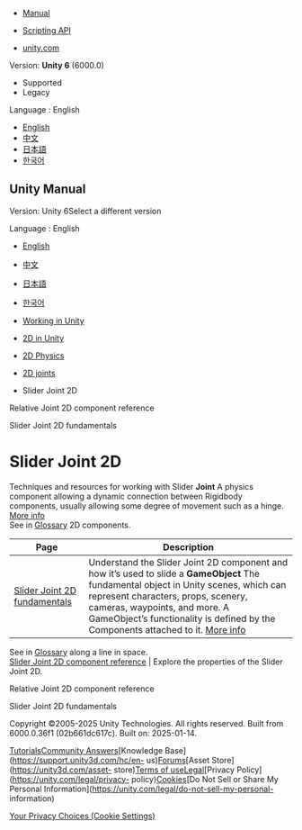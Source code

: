 [](https://docs.unity3d.com)

  * [Manual](../Manual/index.html)
  * [Scripting API](../ScriptReference/index.html)

  * [unity.com](https://unity.com/)

Version: **Unity 6** (6000.0)

  * Supported
  * Legacy

Language : English

  * [English](/Manual/2d-physics/joints/slider-joint-2d-landing.html)
  * [中文](/cn/current/Manual/2d-physics/joints/slider-joint-2d-landing.html)
  * [日本語](/ja/current/Manual/2d-physics/joints/slider-joint-2d-landing.html)
  * [한국어](/kr/current/Manual/2d-physics/joints/slider-joint-2d-landing.html)

[](https://docs.unity3d.com)

## Unity Manual

Version: Unity 6Select a different version

Language : English

  * [English](/Manual/2d-physics/joints/slider-joint-2d-landing.html)
  * [中文](/cn/current/Manual/2d-physics/joints/slider-joint-2d-landing.html)
  * [日本語](/ja/current/Manual/2d-physics/joints/slider-joint-2d-landing.html)
  * [한국어](/kr/current/Manual/2d-physics/joints/slider-joint-2d-landing.html)

  * [Working in Unity](../../working-in-unity.html)
  * [2D in Unity](../../Unity2D.html)
  * [2D Physics](../../2d-physics/2d-physics.html)
  * [2D joints](../../2d-physics/joints/2d-joints-landing.html)
  * Slider Joint 2D

[](../../2d-physics/joints/relative-joint-2d-reference.html)

Relative Joint 2D component reference

[](../../2d-physics/joints/slider-joint-2d-fundamentals.html)

Slider Joint 2D fundamentals

# Slider Joint 2D

Techniques and resources for working with Slider **Joint** A physics component
allowing a dynamic connection between Rigidbody components, usually allowing
some degree of movement such as a hinge. [More info](../../Joints.html)  
See in [Glossary](../../Glossary.html#joint) 2D components.

**Page** | **Description**  
---|---  
[Slider Joint 2D fundamentals](slider-joint-2d-fundamentals.html) | Understand the Slider Joint 2D component and how it’s used to slide a **GameObject** The fundamental object in Unity scenes, which can represent characters, props, scenery, cameras, waypoints, and more. A GameObject’s functionality is defined by the Components attached to it. [More info](../../class-GameObject.html)  
See in [Glossary](../../Glossary.html#GameObject) along a line in space.  
[Slider Joint 2D component reference](slider-joint-2d-reference.html) | Explore the properties of the Slider Joint 2D.  
  
[](../../2d-physics/joints/relative-joint-2d-reference.html)

Relative Joint 2D component reference

[](../../2d-physics/joints/slider-joint-2d-fundamentals.html)

Slider Joint 2D fundamentals

Copyright ©2005-2025 Unity Technologies. All rights reserved. Built from
6000.0.36f1 (02b661dc617c). Built on: 2025-01-14.

[Tutorials](https://learn.unity.com/)[Community
Answers](https://answers.unity3d.com)[Knowledge
Base](https://support.unity3d.com/hc/en-
us)[Forums](https://forum.unity3d.com)[Asset Store](https://unity3d.com/asset-
store)[Terms of
use](https://docs.unity3d.com/Manual/TermsOfUse.html)[Legal](https://unity.com/legal)[Privacy
Policy](https://unity.com/legal/privacy-
policy)[Cookies](https://unity.com/legal/cookie-policy)[Do Not Sell or Share
My Personal Information](https://unity.com/legal/do-not-sell-my-personal-
information)

[Your Privacy Choices (Cookie Settings)](javascript:void\(0\);)

